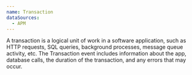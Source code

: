 ```yaml
---
name: Transaction
dataSources:
  - APM
---
```


A transaction is a logical unit of work in a software application, such as HTTP requests, SQL queries, background processes, message queue activity, etc. The Transaction event includes information about the app, database calls, the duration of the transaction, and any errors that may occur.